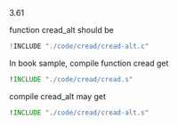 3.61

function cread_alt should be

```c
!INCLUDE "./code/cread/cread-alt.c"
```

In book sample, compile function cread get

```asm
!INCLUDE "./code/cread/cread.s"
```

compile cread_alt may get

```asm
!INCLUDE "./code/cread/cread-alt.s"
```




